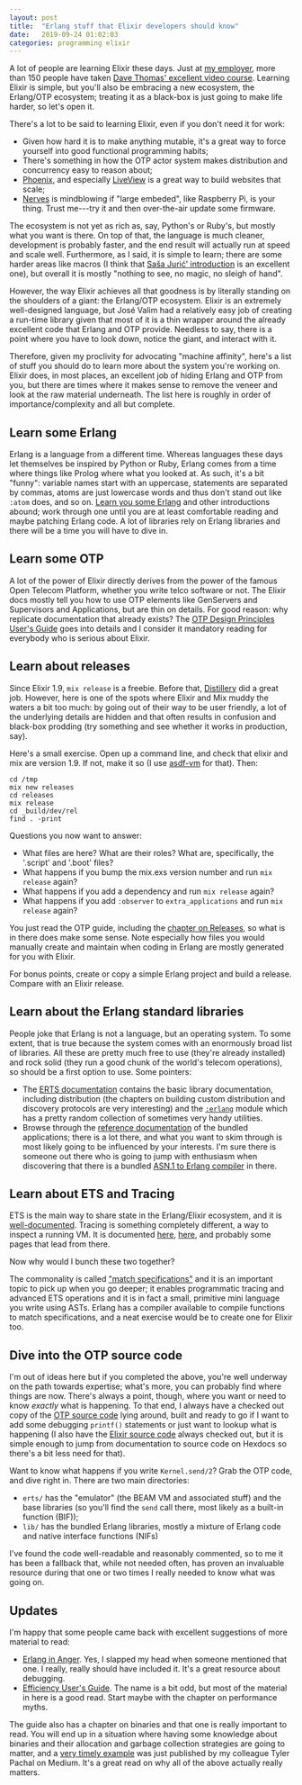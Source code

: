 ```yaml
---
layout: post
title:  "Erlang stuff that Elixir developers should know"
date:   2019-09-24 01:02:03
categories: programming elixir
---
```

A lot of people are learning Elixir these days. Just at [my employer](http://www.pagerduty.com),
more than 150 people have taken [Dave Thomas' excellent video course](https://codestool.coding-gnome.com/courses/elixir-for-programmers). Learning Elixir is simple, but you'll also be embracing a new ecosystem,
the Erlang/OTP ecosystem; treating it as a black-box is just going to make life harder, so
let's open it.

There's a lot to be said to learning Elixir, even if you don't need it
for work:
* Given how hard it is to make anything mutable, it's a great way to force yourself into
  good functional programming habits;
* There's something in how the OTP actor system makes distribution and concurrency easy
  to reason about;
* [Phoenix](https://phoenixframework.org/), and especially [LiveView](https://dockyard.com/blog/2018/12/12/phoenix-liveview-interactive-real-time-apps-no-need-to-write-javascript) is a great way to build websites that scale;
* [Nerves](https://nerves-project.org/) is mindblowing if "large embeded", like Raspberry Pi, is your thing. Trust
  me---try it and then over-the-air update some firmware.

The ecosystem is not yet as rich as, say, Python's or Ruby's, but mostly what you want is there. On top of
that, the language is much cleaner,
development is probably faster, and the end result will actually run at speed and scale well. Furthermore,
as I said, it is simple to learn; there are some harder areas like macros (I
think that [Saša Jurić' introduction](https://www.theerlangelist.com/article/macros_1) is an excellent
one), but overall it is mostly "nothing to see, no magic, no sleigh of hand".

However, the way Elixir achieves all that goodness is by literally standing on the shoulders of a giant: the
Erlang/OTP ecosystem. Elixir is an extremely well-designed language, but José Valim had a relatively
easy job of creating a run-time library given that most of it is a thin wrapper around the already
excellent code that Erlang and OTP provide. Needless to say, there is a point where you have to look
down, notice the giant, and interact with it.

Therefore, given my proclivity for advocating "machine affinity", here's a list of stuff you should
do to learn more about the system you're working on. Elixir does, in most places, an excellent job
of hiding Erlang and OTP from you, but there are times where it makes sense to remove the veneer
and look at the raw material underneath. The list here is roughly in order of importance/complexity
and all but complete.

## Learn some Erlang

Erlang is a language from a different time. Whereas languages these days let themselves be inspired
by Python or Ruby, Erlang comes from a time where things like Prolog where what you looked at. As such,
it's a bit "funny": variable names start with an uppercase, statements are separated by commas,
atoms are just lowercase words and thus don't stand out like `:atom` does, and so on. [Learn you
some Erlang](https://learnyousomeerlang.com/introduction) and other introductions abound; work
through one until you are at least comfortable reading and maybe patching Erlang code. A lot of libraries
rely on Erlang libraries and there will be a time you will have to dive in.

## Learn some OTP

A lot of the power of Elixir directly derives from the power of the famous Open Telecom Platform, whether
you write telco software or not. The Elixir docs mostly tell you how to use OTP elements like GenServers
and Supervisors and Applications, but are thin on details. For good reason: why replicate documentation
that already exists? The [OTP Design Principles User's Guide](http://erlang.org/doc/design_principles/users_guide.html) goes into details and I consider it mandatory reading for everybody who is serious about Elixir.

## Learn about releases

Since Elixir 1.9, `mix release` is a freebie. Before that, [Distillery](https://github.com/bitwalker/distillery)
did a great job. However, here is one of the spots where Elixir and Mix muddy the waters a bit too much: by
going out of their way to be user friendly, a lot of the underlying details are hidden and that often
results in confusion and black-box prodding (try something and see whether it works in production, say).

Here's a small exercise. Open up a command line, and check that elixir and mix are version 1.9. If not,
make it so (I use [asdf-vm](https://asdf-vm.com/) for that). Then:

```
cd /tmp
mix new releases
cd releases
mix release
cd _build/dev/rel
find . -print
```

Questions you now want to answer:
* What files are here? What are their roles? What are, specifically, the '.script' and '.boot' files?
* What happens if you bump the mix.exs version number and run `mix release` again?
* What happens if you add a dependency and run `mix release` again?
* What happens if you add `:observer` to `extra_applications` and run `mix release` again?

You just read the OTP guide, including the [chapter on Releases](http://erlang.org/doc/design_principles/release_structure.html), so what is in there does make some sense. Note especially how files you would manually create
and maintain when coding in Erlang are mostly generated for you with Elixir.

For bonus points, create or copy a simple Erlang project and build a release. Compare with an Elixir release.

## Learn about the Erlang standard libraries

People joke that Erlang is not a language, but an operating system. To some extent, that is true because the
system comes with an enormously broad list of libraries. All these are pretty much free to use (they're
already installed) and rock solid (they run a good chunk of the world's telecom operations), so should be
a first option to use. Some pointers:
* The [ERTS documentation](http://erlang.org/doc/apps/erts/users_guide.html) contains the basic library
  documentation, including distribution (the chapters on building custom distribution and discovery
  protocols are very interesting) and the [`:erlang`](http://erlang.org/doc/man/erlang.html) module which
  has a pretty random collection of sometimes very handy utilities.
* Browse through the [reference documentation](http://erlang.org/doc/man/) of the bundled applications; there is
  a lot there, and what you want to skim through is most likely going to be influenced by your interests. I'm
  sure there is someone out there who is going to jump with enthusiasm when discovering that there is a
  bundled [ASN.1 to Erlang compiler](http://erlang.org/doc/man/asn1ct.html) in there.

## Learn about ETS and Tracing

ETS is the main way to share state in the Erlang/Elixir ecosystem, and it is [well-documented](http://erlang.org/doc/man/ets.html). Tracing is something completely different, a way to inspect a running VM. It is documented
[here](http://erlang.org/doc/man/erl_tracer.html), [here](http://erlang.org/doc/man/erlang.html#trace_pattern-3),
and probably some pages that lead from there.

Now why would I bunch these two together?

The commonality is called ["match specifications"](http://erlang.org/doc/apps/erts/match_spec.html) and it is
an important topic to pick up when you go deeper; it enables programmatic tracing and advanced ETS operations and
it is in fact a small, primitive mini language you write using ASTs. Erlang has a compiler available to compile
functions to match specifications, and a neat exercise would be to create one for Elixir too.

## Dive into the OTP source code

I'm out of ideas here but if you completed the above, you're well underway on the path towards expertise; what's
more, you can probably find where things are now. There's always a point, though, where you want or need to
know _exactly_ what is happening. To that end, I always have a checked out copy of the [OTP source code](http://erlang.org/doc/apps/erts/match_spec.html) lying around, built and ready to go if I want to add some debugging
`printf()` statements or just want to lookup what is happening (I also have the [Elixir source code](http://erlang.org/doc/apps/erts/match_spec.html) always checked out, but it is simple enough to jump from documentation to source code on Hexdocs so there's a bit less need for that).

Want to know what happens if you write `Kernel.send/2`? Grab the OTP code, and dive right in. There are
two main directories:
* `erts/` has the "emulator" (the BEAM VM and associated stuff) and the base libraries (so you'll find
  the `send` call there, most likely as a built-in function (BIF));
* `lib/` has the bundled Erlang libraries, mostly a mixture of Erlang code and native interface functions (NIFs)

I've found the code well-readable and reasonably commented, so to me it has been a fallback that, while not
needed often, has proven an invaluable resource during that one or two times I really needed to know what
was going on.

## Updates

I'm happy that some people came back with excellent suggestions of more material to read:

* [Erlang in Anger](https://www.erlang-in-anger.com/). Yes, I slapped my head when someone mentioned that one. I really, really
  should have included it. It's a great resource about debugging.
* [Efficiency User's Guide](http://erlang.org/doc/efficiency_guide/users_guide.html). The name is a bit odd, but most of the material
  in here is a good read. Start maybe with the chapter on performance myths.

The guide also has a chapter on binaries and that one is really important to read. You will end up in a situation where having some
knowledge about binaries and their allocation and garbage collection strategies are going to matter, and a [very timely example](https://medium.com/@tylerpachal/tracking-down-an-ets-related-memory-leak-a115a4499a2f) was just published by my colleague Tyler Pachal on Medium. It's a great read on why all of the above
actually really matters.
